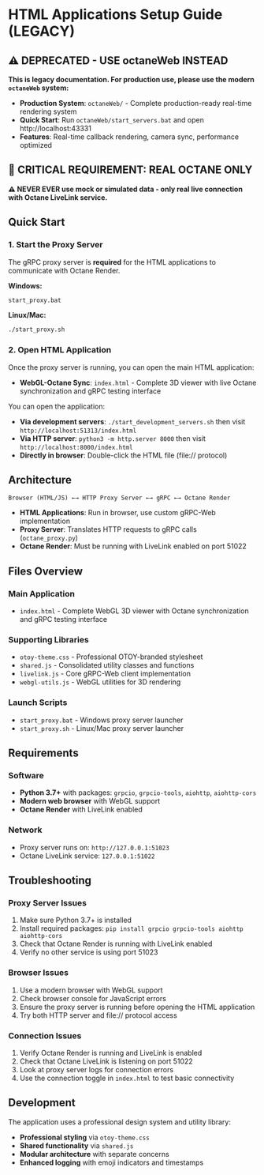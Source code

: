 # HTML Applications Setup Guide (LEGACY)

## ⚠️ **DEPRECATED - USE octaneWeb INSTEAD**

**This is legacy documentation. For production use, please use the modern `octaneWeb` system:**
- **Production System**: `octaneWeb/` - Complete production-ready real-time rendering system
- **Quick Start**: Run `octaneWeb/start_servers.bat` and open http://localhost:43331
- **Features**: Real-time callback rendering, camera sync, performance optimized

## 🚨 **CRITICAL REQUIREMENT: REAL OCTANE ONLY**

**⚠️ NEVER EVER use mock or simulated data - only real live connection with Octane LiveLink service.**

## Quick Start

### 1. Start the Proxy Server
The gRPC proxy server is **required** for the HTML applications to communicate with Octane Render.

**Windows:**
```bash
start_proxy.bat
```

**Linux/Mac:**
```bash
./start_proxy.sh
```

### 2. Open HTML Application
Once the proxy server is running, you can open the main HTML application:

- **WebGL-Octane Sync**: `index.html` - Complete 3D viewer with live Octane synchronization and gRPC testing interface

You can open the application:
- **Via development servers**: `./start_development_servers.sh` then visit `http://localhost:51313/index.html`
- **Via HTTP server**: `python3 -m http.server 8000` then visit `http://localhost:8000/index.html`
- **Directly in browser**: Double-click the HTML file (file:// protocol)

## Architecture

```
Browser (HTML/JS) ←→ HTTP Proxy Server ←→ gRPC ←→ Octane Render
```

- **HTML Applications**: Run in browser, use custom gRPC-Web implementation
- **Proxy Server**: Translates HTTP requests to gRPC calls (`octane_proxy.py`)
- **Octane Render**: Must be running with LiveLink enabled on port 51022

## Files Overview

### Main Application
- `index.html` - Complete WebGL 3D viewer with Octane synchronization and gRPC testing interface

### Supporting Libraries
- `otoy-theme.css` - Professional OTOY-branded stylesheet
- `shared.js` - Consolidated utility classes and functions
- `livelink.js` - Core gRPC-Web client implementation
- `webgl-utils.js` - WebGL utilities for 3D rendering

### Launch Scripts
- `start_proxy.bat` - Windows proxy server launcher
- `start_proxy.sh` - Linux/Mac proxy server launcher

## Requirements

### Software
- **Python 3.7+** with packages: `grpcio`, `grpcio-tools`, `aiohttp`, `aiohttp-cors`
- **Modern web browser** with WebGL support
- **Octane Render** with LiveLink enabled

### Network
- Proxy server runs on: `http://127.0.0.1:51023`
- Octane LiveLink service: `127.0.0.1:51022`

## Troubleshooting

### Proxy Server Issues
1. Make sure Python 3.7+ is installed
2. Install required packages: `pip install grpcio grpcio-tools aiohttp aiohttp-cors`
3. Check that Octane Render is running with LiveLink enabled
4. Verify no other service is using port 51023

### Browser Issues
1. Use a modern browser with WebGL support
2. Check browser console for JavaScript errors
3. Ensure the proxy server is running before opening the HTML application
4. Try both HTTP server and file:// protocol access

### Connection Issues
1. Verify Octane Render is running and LiveLink is enabled
2. Check that Octane LiveLink is listening on port 51022
3. Look at proxy server logs for connection errors
4. Use the connection toggle in `index.html` to test basic connectivity

## Development

The application uses a professional design system and utility library:
- **Professional styling** via `otoy-theme.css`
- **Shared functionality** via `shared.js`
- **Modular architecture** with separate concerns
- **Enhanced logging** with emoji indicators and timestamps